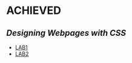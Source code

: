 # ACHIEVED
## _Designing Webpages with CSS_
- [LAB1](https://raw.githack.com/PhantChase/Napa_HTML_CSS/Chapter4/Chapter4/LAB1/index.html)
- [LAB2](https://raw.githack.com/PhantChase/Napa_HTML_CSS/Chapter4/Chapter4/LAB2/index.html)
